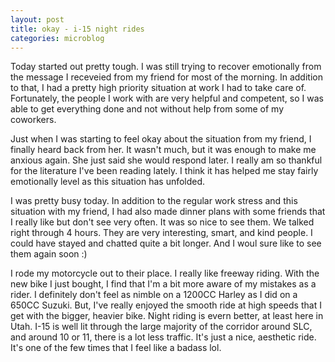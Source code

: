 ```yaml
---
layout: post
title: okay - i-15 night rides
categories: microblog
---
```


Today started out pretty tough. I was still trying to recover emotionally from the message I receveied from my friend for most of the morning. In addition to that, I had a pretty high priority situation at work I had to take care of. Fortunately, the people I work with are very helpful and competent, so I was able to get everything done and not without help from some of my coworkers.

Just when I was starting to feel okay about the situation from my friend, I finally heard back from her. It wasn't much, but it was enough to make me anxious again. She just said she would respond later. I really am so thankful for the literature I've been reading lately. I think it has helped me stay fairly emotionally level as this situation has unfolded.

I was pretty busy today. In addition to the regular work stress and this situation with my friend, I had also made dinner plans with some friends that I really like but don't see very often. It was so nice to see them. We talked right through 4 hours. They are very interesting, smart, and kind people. I could have stayed and chatted quite a bit longer. And I woul sure like to see them again soon :)

I rode my motorcycle out to their place. I really like freeway riding. With the new bike I just bought, I find that I'm a bit more aware of my mistakes as a rider. I definitely don't feel as nimble on a 1200CC Harley as I did on a 650CC Suzuki. But, I've really enjoyed the smooth ride at high speeds that I get with the bigger, heavier bike. Night riding is evern better, at least here in Utah. I-15 is well lit through the large majority of the corridor around SLC, and around 10 or 11, there is a lot less traffic. It's just a nice, aesthetic ride. It's one of the few times that I feel like a badass lol. 
